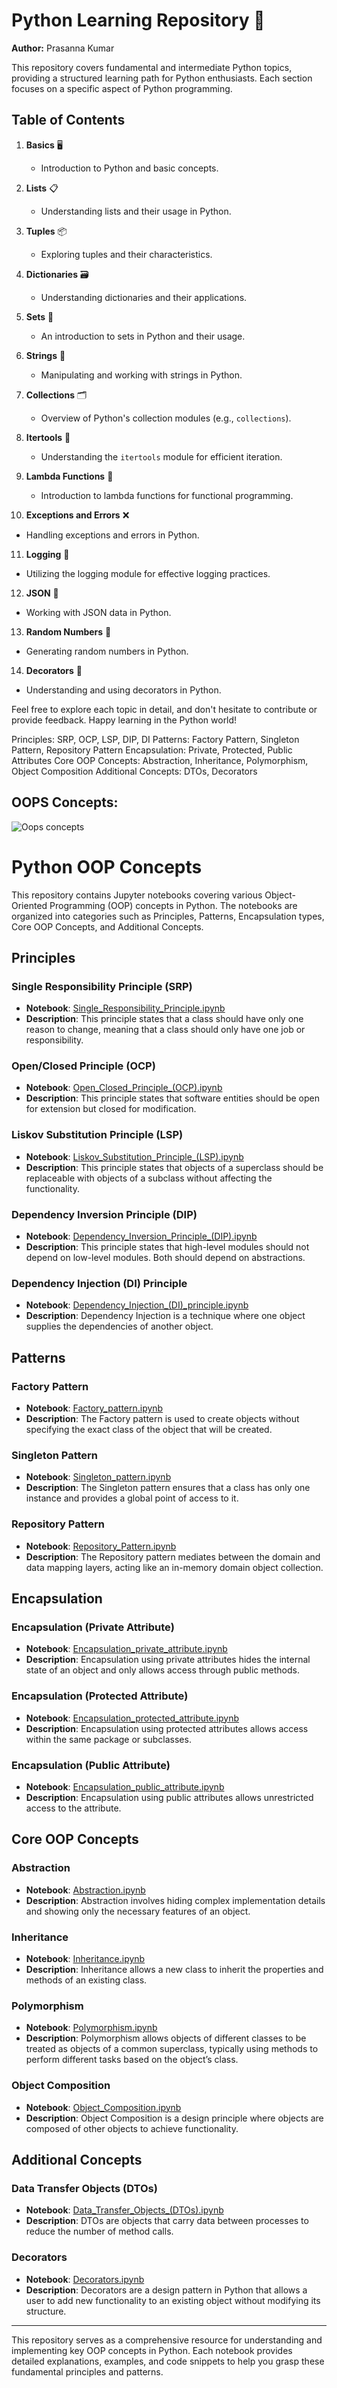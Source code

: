 # Python Learning Repository 🐍

**Author:** Prasanna Kumar

This repository covers fundamental and intermediate Python topics, providing a structured learning path for Python enthusiasts. Each section focuses on a specific aspect of Python programming.

## Table of Contents

1. **Basics** 🖥️
   - Introduction to Python and basic concepts.
  
2. **Lists** 📋
   - Understanding lists and their usage in Python.

3. **Tuples** 📦
   - Exploring tuples and their characteristics.

4. **Dictionaries** 🗃️
   - Understanding dictionaries and their applications.
  
5. **Sets** 🧮
   - An introduction to sets in Python and their usage.

6. **Strings** 📝
   - Manipulating and working with strings in Python.

7. **Collections** 🗂️
   - Overview of Python's collection modules (e.g., `collections`).

8. **Itertools** 🔁
   - Understanding the `itertools` module for efficient iteration.

9. **Lambda Functions** 💼
   - Introduction to lambda functions for functional programming.

10. **Exceptions and Errors** ❌
   - Handling exceptions and errors in Python.

11. **Logging** 📜
   - Utilizing the logging module for effective logging practices.

12. **JSON** 🧾
   - Working with JSON data in Python.

13. **Random Numbers** 🎲
   - Generating random numbers in Python.

14. **Decorators** 🎨
   - Understanding and using decorators in Python.

Feel free to explore each topic in detail, and don't hesitate to contribute or provide feedback. Happy learning in the Python world!


Principles:
SRP, OCP, LSP, DIP, DI
Patterns:
Factory Pattern, Singleton Pattern, Repository Pattern
Encapsulation:
Private, Protected, Public Attributes
Core OOP Concepts:
Abstraction, Inheritance, Polymorphism, Object Composition
Additional Concepts:
DTOs, Decorators

## OOPS Concepts:

![Oops concepts](Oops_concepts.png)

# Python OOP Concepts

This repository contains Jupyter notebooks covering various Object-Oriented Programming (OOP) concepts in Python. The notebooks are organized into categories such as Principles, Patterns, Encapsulation types, Core OOP Concepts, and Additional Concepts.

## Principles

### Single Responsibility Principle (SRP)
- **Notebook**: [Single_Responsibility_Principle.ipynb](/Python_oops_concept/Single_Responsibility_Principle.ipynb)
- **Description**: This principle states that a class should have only one reason to change, meaning that a class should only have one job or responsibility.

### Open/Closed Principle (OCP)
- **Notebook**: [Open_Closed_Principle_(OCP).ipynb](/Python_oops_concept/Open_Closed_Principle_(OCP).ipynb)
- **Description**: This principle states that software entities should be open for extension but closed for modification.

### Liskov Substitution Principle (LSP)
- **Notebook**: [Liskov_Substitution_Principle_(LSP).ipynb](/Python_oops_concept/Liskov_Substitution_Principle_(LSP).ipynb)
- **Description**: This principle states that objects of a superclass should be replaceable with objects of a subclass without affecting the functionality.

### Dependency Inversion Principle (DIP)
- **Notebook**: [Dependency_Inversion_Principle_(DIP).ipynb](/Python_oops_concept/Dependency_Inversion_Principle_(DIP).ipynb)
- **Description**: This principle states that high-level modules should not depend on low-level modules. Both should depend on abstractions.

### Dependency Injection (DI) Principle
- **Notebook**: [Dependency_Injection_(DI)_principle.ipynb](/Python_oops_concept/Dependency_Injection_Principle(DI).ipynb)
- **Description**: Dependency Injection is a technique where one object supplies the dependencies of another object.

## Patterns

### Factory Pattern
- **Notebook**: [Factory_pattern.ipynb](/Python_oops_concept/Factory_pattern.ipynb)
- **Description**: The Factory pattern is used to create objects without specifying the exact class of the object that will be created.

### Singleton Pattern
- **Notebook**: [Singleton_pattern.ipynb](/Python_oops_concept/Singleton_pattern.ipynb)
- **Description**: The Singleton pattern ensures that a class has only one instance and provides a global point of access to it.

### Repository Pattern
- **Notebook**: [Repository_Pattern.ipynb](/Python_oops_concept/Repository_Pattern.ipynb)
- **Description**: The Repository pattern mediates between the domain and data mapping layers, acting like an in-memory domain object collection.

## Encapsulation

### Encapsulation (Private Attribute)
- **Notebook**: [Encapsulation_private_attribute.ipynb](/Python_oops_concept/Encapsulation_private_attribute.ipynb)
- **Description**: Encapsulation using private attributes hides the internal state of an object and only allows access through public methods.

### Encapsulation (Protected Attribute)
- **Notebook**: [Encapsulation_protected_attribute.ipynb](/Python_oops_concept/Encapsulation_protected_attribute.ipynb)
- **Description**: Encapsulation using protected attributes allows access within the same package or subclasses.

### Encapsulation (Public Attribute)
- **Notebook**: [Encapsulation_public_attribute.ipynb](/Python_oops_concept/Encapsulation_public_attribute.ipynb)
- **Description**: Encapsulation using public attributes allows unrestricted access to the attribute.

## Core OOP Concepts

### Abstraction
- **Notebook**: [Abstraction.ipynb](/Python_oops_concept/Abstraction.ipynb)
- **Description**: Abstraction involves hiding complex implementation details and showing only the necessary features of an object.

### Inheritance
- **Notebook**: [Inheritance.ipynb](/Python_oops_concept/Inheritance.ipynb)
- **Description**: Inheritance allows a new class to inherit the properties and methods of an existing class.

### Polymorphism
- **Notebook**: [Polymorphism.ipynb](/Python_oops_concept/Polymorphism.ipynb)
- **Description**: Polymorphism allows objects of different classes to be treated as objects of a common superclass, typically using methods to perform different tasks based on the object’s class.

### Object Composition
- **Notebook**: [Object_Composition.ipynb](/Python_oops_concept/Object_Composition.ipynb)
- **Description**: Object Composition is a design principle where objects are composed of other objects to achieve functionality.

## Additional Concepts

### Data Transfer Objects (DTOs)
- **Notebook**: [Data_Transfer_Objects_(DTOs).ipynb](/Python_oops_concept/Data_Transfer_Objects_(DTOs).ipynb)
- **Description**: DTOs are objects that carry data between processes to reduce the number of method calls.

### Decorators
- **Notebook**: [Decorators.ipynb](/Python_oops_concept/Decorators.ipynb)
- **Description**: Decorators are a design pattern in Python that allows a user to add new functionality to an existing object without modifying its structure.

---

This repository serves as a comprehensive resource for understanding and implementing key OOP concepts in Python. Each notebook provides detailed explanations, examples, and code snippets to help you grasp these fundamental principles and patterns.
